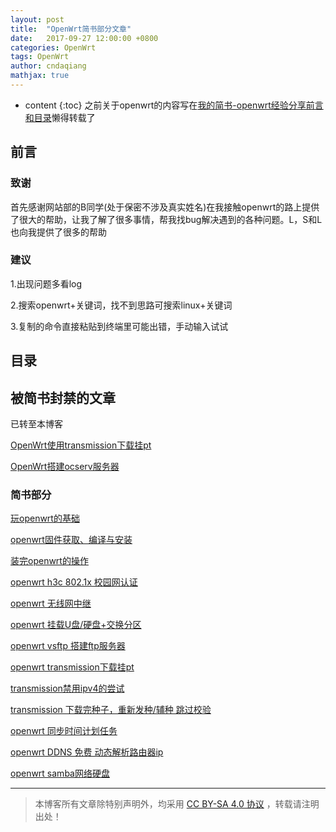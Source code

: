 ```yaml
---
layout: post
title:  "OpenWrt简书部分文章"
date:   2017-09-27 12:00:00 +0800
categories: OpenWrt
tags: OpenWrt 
author: cndaqiang
mathjax: true
---
```

* content
{:toc}
之前关于openwrt的内容写在[我的简书-openwrt经验分享前言和目录](http://www.jianshu.com/p/6b1007451e1b)懒得转载了





## 前言
### 致谢
首先感谢网站部的B同学(处于保密不涉及真实姓名)在我接触openwrt的路上提供了很大的帮助，让我了解了很多事情，帮我找bug解决遇到的各种问题。L，S和L也向我提供了很多的帮助
### 建议
1.出现问题多看log

2.搜索openwrt+关键词，找不到思路可搜索linux+关键词

3.复制的命令直接粘贴到终端里可能出错，手动输入试试
## 目录
## 被简书封禁的文章
已转至本博客

[OpenWrt使用transmission下载挂pt](/2017/09/12/openwrt-tr/)

[OpenWrt搭建ocserv服务器](/2017/09/27/openwrt-ocserv/)


### 简书部分
[玩openwrt的基础](http://www.jianshu.com/p/54b1d09e2328)

[openwrt固件获取、编译与安装](http://www.jianshu.com/p/6d9a8612c5d9)

[装完openwrt的操作](http://www.jianshu.com/p/31bafccda436)

[openwrt h3c 802.1x 校园网认证](http://www.jianshu.com/p/fb60a4e3465f)

[openwrt 无线网中继](http://www.jianshu.com/p/5d3abfe1a4e2)

[openwrt 挂载U盘/硬盘+交换分区](http://www.jianshu.com/p/adff41e500d8)

[openwrt vsftp 搭建ftp服务器](http://www.jianshu.com/p/7badab74a530)

[openwrt transmission下载挂pt](http://www.jianshu.com/p/c536ffd570f8)

[transmission禁用ipv4的尝试](http://www.jianshu.com/p/7a8daf7cec4c)

[transmission 下载完种子，重新发种/辅种 跳过校验](http://www.jianshu.com/p/ab2df4282e59)

[openwrt 同步时间计划任务](http://www.jianshu.com/p/22df172b6a32)

[openwrt DDNS 免费 动态解析路由器ip](http://www.jianshu.com/p/b831c87baf20)

[openwrt samba网络硬盘](http://www.jianshu.com/p/34560bbe8772)




------
>本博客所有文章除特别声明外，均采用 [CC BY-SA 4.0 协议](https://creativecommons.org/licenses/by-sa/4.0/deed.zh) ，转载请注明出处！
